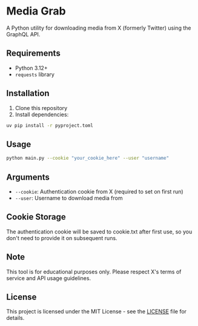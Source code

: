 # Media Grab

A Python utility for downloading media from X (formerly Twitter) using the GraphQL API.

## Requirements

- Python 3.12+
- `requests` library

## Installation

1. Clone this repository
2. Install dependencies:

```sh
uv pip install -r pyproject.toml
```

## Usage

```sh
python main.py --cookie "your_cookie_here" --user "username"
```

## Arguments

- `--cookie`: Authentication cookie from X (required to set on first run)
- `--user`: Username to download media from

## Cookie Storage

The authentication cookie will be saved to cookie.txt after first use, so you don't need to provide it on subsequent runs.

## Note

This tool is for educational purposes only. Please respect X's terms of service and API usage guidelines.

## License

This project is licensed under the MIT License - see the [LICENSE](LICENSE) file for details.
